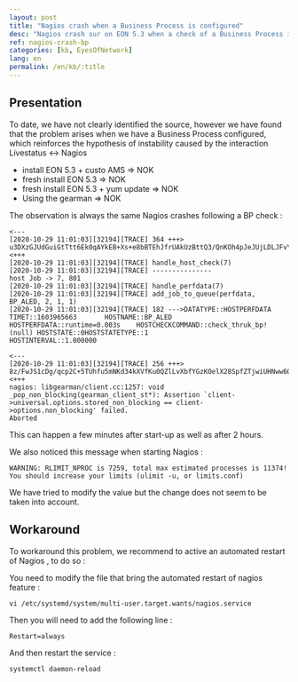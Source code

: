 ```yaml
---
layout: post
title: "Nagios crash when a Business Process is configured"
desc: "Nagios crash sur on EON 5.3 when a check of a Business Process is done"
ref: nagios-crash-bp
categories: [kb, EyesOfNetwork]
lang: en
permalink: /en/kb/:title
---
```


## Presentation

To date, we have not clearly identified the source, however we have found that the problem arises when we have a Business Process configured, which reinforces the hypothesis of instability caused by the interaction Livestatus <-> Nagios

- install EON 5.3 + custo AMS => NOK
- fresh install EON 5.3 => NOK
- fresh install EON 5.3 + yum update => NOK
- Using the gearman => NOK

The observation is always the same Nagios crashes following a BP check :
```
<---
[2020-10-29 11:01:03][32194][TRACE] 364 +++>
u3DXzGJUdGuiGtTtt6Ek0qAYkEB+Xs+e8bBTEhJfrUAkUzBttQ3/QnKOh4pJeJUjLDLJFvYfH+kUsUis4iq3BHsOopGgSetIN0A6H68CRpELugF/gabgxZTjtIJr+tnQCUHdG02wgR/eS3OI8WaavJCmbO1/jMNUiygWxk1PhKgoq1VVIV9NDebqgFqDrFmGJNl/Bizc5yTCMFYAgj8d2LP19drWZ8XEpWOIXR6+kxb2fNY/jVcq1fcG2/IqBSPIAN/yKBWtrUy5fr+YWBXs2RYMeZJh6Lpy8LIvnIYmOUhUfEIUkvDAlDZlq3dU9DFHouf3TsrQmW/6ZscoGczHYO2Rf+v8R0O0g8KjT661+20=
<+++
[2020-10-29 11:01:03][32194][TRACE] handle_host_check(7)
[2020-10-29 11:01:03][32194][TRACE] ---------------
host Job -> 7, 801
[2020-10-29 11:01:03][32194][TRACE] handle_perfdata(7)
[2020-10-29 11:01:03][32194][TRACE] add_job_to_queue(perfdata, BP_ALED, 2, 1, 1)
[2020-10-29 11:01:03][32194][TRACE] 182 --->DATATYPE::HOSTPERFDATA      TIMET::1603965663       HOSTNAME::BP_ALED       HOSTPERFDATA::runtime=0.003s    HOSTCHECKCOMMAND::check_thruk_bp!(null) HOSTSTATE::0HOSTSTATETYPE::1
HOSTINTERVAL::1.000000

<---
[2020-10-29 11:01:03][32194][TRACE] 256 +++>
8z/FwJS1cDg/qcp2C+5TUhfu5mNKd34kXVfKu0QZlLvXbfYGzKOelX28SpfZTjwiUHNww6QKvia0vf0ji8ClLLKSS3vdX1Gtp4r6wats5Nl7iyo3mL1FiFEjxWV0Mh4H6MZsCMgKPRu8qTDnoo3I9FY6U39UW7fw02sWA7lMGHsBkHMzZZYoyPF/13O5M7ICjj2wVRTYPv310mg6V/hfXGLf3j+NqftWTBRCTCcm1Rd9PoNUGF4UnIlXeLhwJmYG
<+++
nagios: libgearman/client.cc:1257: void _pop_non_blocking(gearman_client_st*): Assertion `client->universal.options.stored_non_blocking == client->options.non_blocking' failed.
Aborted
```
This can happen a few minutes after start-up as well as after 2 hours.

We also noticed this message when starting Nagios :
```
WARNING: RLIMIT_NPROC is 7259, total max estimated processes is 11374! You should increase your limits (ulimit -u, or limits.conf)
```
We have tried to modify the value but the change does not seem to be taken into account.


## Workaround

To workaround this problem, we recommend to active an automated restart of Nagios , to do so :

You need to modify the file that bring the automated restart of nagios feature :
```
vi /etc/systemd/system/multi-user.target.wants/nagios.service
```

Then you will need to add the following line :
```
Restart=always
```

And then restart the service :
```
systemctl daemon-reload
```